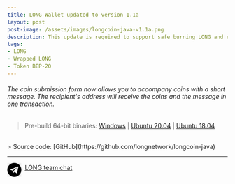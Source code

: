 ```yaml
---
title: LONG Wallet updated to version 1.1a
layout: post
post-image: /assets/images/longcoin-java-v1.1a.png
description: This update is required to support safe burning LONG and receiving wLONG
tags:
- LONG
- Wrapped LONG
- Token BEP-20
---
```


###### The coin submission form now allows you to accompany coins with a short message. The recipient's address will receive the coins and the message in one transaction.

> Pre-build 64-bit binaries: 
[Windows](https://drive.google.com/uc?export=download&id=1Bsqhq0uy_BiYEVVpy8Jpu9G37kc4E_ub) | 
[Ubuntu 20.04](https://drive.google.com/uc?export=download&id=1xFQTR9JNHZdRIYrH_nXXza2Raw8VCHBu) | 
[Ubuntu 18.04](https://drive.google.com/uc?export=download&id=1uXKX6JYScQOLe9D6o9TLSAfk4Xqln7JP)
<br>
> Source code:
[GitHub](https://github.com/longnetwork/longcoin-java)

---
<img src="/assets/images/telegram32x32.png" align="middle">&nbsp;&nbsp;[LONG team chat](http://t.me/longteam)
